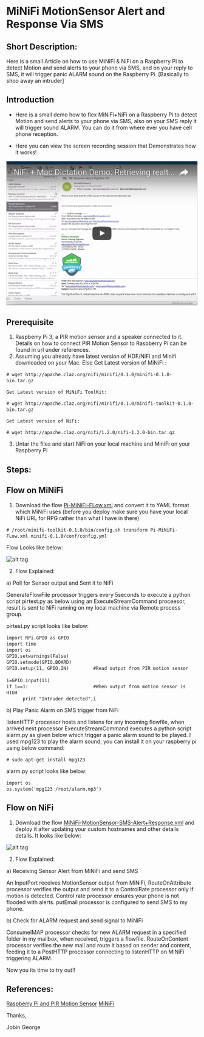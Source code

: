# MiNiFi MotionSensor Alert and Response Via SMS

## Short Description:

Here is a small Article on how to use MiNiFi & NiFi on a Raspberry Pi to detect Motion and send alerts to your phone via SMS, and on your reply to SMS, it will trigger panic ALARM sound on the Raspberry Pi. [Basically to shoo away an intruder]

## Introduction

- Here is a small demo how to flex MiNiFi+NiFi on a Raspberry Pi to detect Motion and send alerts to your phone via SMS, also on your  SMS reply it will trigger sound ALARM. You can do it from where ever you have cell phone reception.

- Here you can view the screen recording session that Demonstrates how it works!

[![NiFi + Mac Dictation Demo](https://github.com/jobinthompu/NiFi-Mac-Dictation-Voice-Commands/blob/master/Resources/images/youTube.jpg)](https://youtu.be/tQEoCARfPso "Voice Command with Mac Dictations and NiFi - Click to Watch!")


## Prerequisite

1)	Raspberry Pi 3, a PIR motion sensor and a speaker connected to it. Details on how to connect PIR Motion Sensor to Raspberry Pi can be found in url under references.
2)	Assuming you already have latest version of HDF/NiFi and Minifi downloaded on your Mac. Else
	Get Latest version of MiNiFi :
	
```
# wget http://apache.claz.org/nifi/minifi/0.1.0/minifi-0.1.0-bin.tar.gz
```
	Get Latest version of MiNiFi ToolKit:
	
```
# wget http://apache.claz.org/nifi/minifi/0.1.0/minifi-toolkit-0.1.0-bin.tar.gz
```
	Get Latest version of NiFi:
	
```
# wget http://apache.claz.org/nifi/1.2.0/nifi-1.2.0-bin.tar.gz
```
3)	Untar the files and start NiFi on your local machine and MiniFi on your Raspberry Pi


## Steps:

## Flow on MiNiFi

1)	Download the flow [Pi-MiNiFi-FLow.xml](https://github.com/jobinthompu/MiNiFi-MotionSensor-Alert-and-Response-Via-SMS/blob/master/Resources/flow/Pi-MiNiFi-FLow.xml) and convert it to YAML format which MiNiFi uses (before you deploy make sure you have your local NiFi URL for RPG rather than what I have in there)

```
# /root/minifi-toolkit-0.1.0/bin/config.sh transform Pi-MiNiFi-FLow.xml minifi-0.1.0/conf/config.yml
```

Flow Looks like below:

![alt tag](https://github.com/jobinthompu/MiNiFi-MotionSensor-Alert-and-Response-Via-SMS/blob/master/Resources/images/MiNiFi-Flow.jpg)

2) Flow Explained: 


a)  Poll for Sensor output and Sent it to NiFi
	
GenerateFlowFile processor triggers every 5seconds to execute a python script pirtest.py as below using an ExecuteStreamCommand proceesor, result is sent to NiFi running on my local machine via Remote process group.

pirtest.py script looks like below:

```
import RPi.GPIO as GPIO
import time
import os
GPIO.setwarnings(False)
GPIO.setmode(GPIO.BOARD)
GPIO.setup(11, GPIO.IN)         #Read output from PIR motion sensor

i=GPIO.input(11)
if i==1:               			#When output from motion sensor is HIGH
      print "Intruder detected",i
```

b) Play Panic Alarm on SMS trigger from NiFi

listenHTTP processor hosts and listens for any incoming flowfile, when arrived next processor ExecuteStreamCommand executes a python script alarm.py as given below which trigger a panic alarm sound to be played.  I used mpg123 to play the alarm sound, you can install it on your raspberry pi using below command:

```
# sudo apt-get install mpg123
```

alarm.py script looks like below:

```
import os
os.system('mpg123 /root/alarm.mp3')
```

## Flow on NiFi

1)	Download the flow [MiNiFi-MotionSensor-SMS-Alert+Response.xml](https://github.com/jobinthompu/MiNiFi-MotionSensor-Alert-and-Response-Via-SMS/blob/master/Resources/flow/MiNiFi-MotionSensor-SMS-Alert%2BResponse.xml) and deploy it after updating your custom hostnames and other details details. It looks like below:

![alt tag](https://github.com/jobinthompu/MiNiFi-MotionSensor-Alert-and-Response-Via-SMS/blob/master/Resources/images/NiFi-Flow.jpg)

2) Flow Explained: 

a)	Receiving Sensor Alert from MiNiFi and send SMS
	
An InputPort receives MotionSensor output from MiNiFi, RouteOnAttribute processor verifies the output and send it to a ControlRate processor only if motion is detected. Control rate processor ensures your phone is not flooded with alerts. putEmail processor is configured to send SMS to my phone.

b)	Check for ALARM request and send signal to MiNiFi

ConsumeIMAP processor checks for new ALARM request in a specified folder in my mailbox, when received, triggers a flowfile. RouteOnContent processor verifies the new mail and route it based on sender and content, feeding it to a PostHTTP processor connecting to listenHTTP on MiNiFi triggering ALARM.


Now you its time to try out!!

## References:
[Raspberry Pi and PIR Motion Sensor](https://www.raspberrypi.org/learning/parent-detector/worksheet/)
[MiNiFi](https://nifi.apache.org/minifi/system-admin-guide.html)

Thanks,

Jobin George